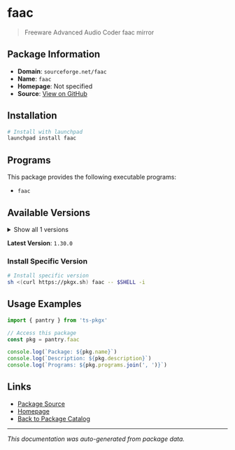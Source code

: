 # faac

> Freeware Advanced Audio Coder faac mirror

## Package Information

- **Domain**: `sourceforge.net/faac`
- **Name**: `faac`
- **Homepage**: Not specified
- **Source**: [View on GitHub](https://github.com/pkgxdev/pantry/tree/main/projects/sourceforge.net/faac/package.yml)

## Installation

```bash
# Install with launchpad
launchpad install faac
```

## Programs

This package provides the following executable programs:

- `faac`

## Available Versions

<details>
<summary>Show all 1 versions</summary>

- `1.30.0`

</details>

**Latest Version**: `1.30.0`

### Install Specific Version

```bash
# Install specific version
sh <(curl https://pkgx.sh) faac -- $SHELL -i
```

## Usage Examples

```typescript
import { pantry } from 'ts-pkgx'

// Access this package
const pkg = pantry.faac

console.log(`Package: ${pkg.name}`)
console.log(`Description: ${pkg.description}`)
console.log(`Programs: ${pkg.programs.join(', ')}`)
```

## Links

- [Package Source](https://github.com/pkgxdev/pantry/tree/main/projects/sourceforge.net/faac/package.yml)
- [Homepage](#)
- [Back to Package Catalog](../../package-catalog.md)

---

*This documentation was auto-generated from package data.*

